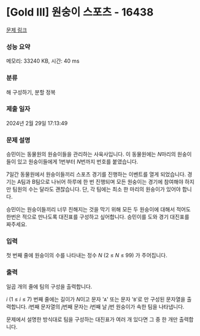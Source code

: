 # [Gold III] 원숭이 스포츠 - 16438 

[문제 링크](https://www.acmicpc.net/problem/16438) 

### 성능 요약

메모리: 33240 KB, 시간: 40 ms

### 분류

해 구성하기, 분할 정복

### 제출 일자

2024년 2월 29일 17:13:49

### 문제 설명

<p>승민이는 동물원의 원숭이들을 관리하는 사육사입니다. 이 동물원에는 <em>N</em>마리의 원숭이들이 있고 원숭이들에게 1번부터 <em>N</em>번까지 번호를 붙였습니다.</p>

<p>7일간 동물원에서 원숭이들끼리 스포츠 경기를 진행하는 이벤트를 열게 되었습니다. 경기는 A팀과 B팀으로 나뉘어 하루에 한 번 진행되며 모든 원숭이는 경기에 참여해야 하지만 팀원의 수는 달라도 괜찮습니다. 단, 각 팀에는 최소 한 마리의 원숭이가 있어야 합니다.</p>

<p>승민이는 원숭이들끼리 너무 친해지는 것을 막기 위해 모든 두 원숭이에 대해서 적어도 한번은 적으로 만나도록 대진표를 구성하고 싶어합니다. 승민이를 도와 경기 대진표를 짜주세요.</p>

### 입력 

 <p>첫 번째 줄에 원숭이의 수를 나타내는 정수 <em>N</em> (2 ≤ <em>N</em> ≤ 99) 가 주어집니다.</p>

### 출력 

 <p>일곱 개의 줄에 팀의 구성을 출력합니다.</p>

<p><em>i</em> (1 ≤ <em>i</em> ≤ 7) 번째 줄에는 길이가 <em>N</em>이고 문자 '<code>A</code>' 또는 문자 '<code>B</code>'로 만 구성된 문자열을 출력합니다. <em>i</em>번째 문자열의 <em>j</em>번째 문자는 <em>i</em>번째 날 <em>j</em>번 원숭이가 속한 팀을 나타냅니다. </p>

<p>문제에서 설명한 방식대로 팀을 구성하는 대진표가 여러 개 있다면 그 중 한 개만 출력합니다.</p>

